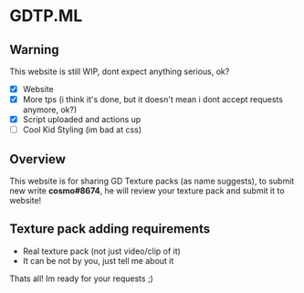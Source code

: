 # GDTP.ML

## Warning
This website is still WIP, dont expect anything serious, ok?

- [X] Website
- [X] More tps (i think it's done, but it doesn't mean i dont accept requests anymore, ok?)
- [X] Script uploaded and actions up
- [ ] Cool Kid Styling (im bad at css)

## Overview
This website is for sharing GD Texture packs (as name suggests), to submit new write **cosmo#8674**, he will review your texture pack and submit it to website!

## Texture pack adding requirements
- Real texture pack (not just video/clip of it)
- It can be not by you, just tell me about it

Thats all! Im ready for your requests ;)
